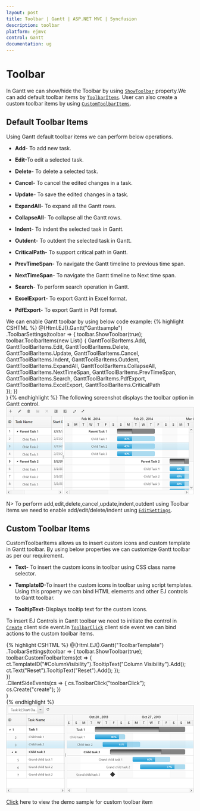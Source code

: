 ```yaml
---
layout: post
title: Toolbar | Gantt | ASP.NET MVC | Syncfusion
description: toolbar
platform: ejmvc
control: Gantt
documentation: ug
---
```


# Toolbar

In Gantt we can show/hide the Toolbar by using [`ShowToolbar`](https://help.syncfusion.com/api/js/ejgantt#members:toolbarsettings-showtoolbar "showToolbar") property.We can add default toolbar items by [`ToolbarItems`](https://help.syncfusion.com/api/js/ejgantt#members:toolbarsettings-toolbaritems "toolbarItems"). User can also create a custom toolbar items by using [`CustomToolbarItems`](https://help.syncfusion.com/api/js/ejgantt#members:toolbarsettings-customToolbarItems "customToolbarItems").

## Default Toolbar Items
Using Gantt default toolbar items we can perform below operations.

* **Add**- To add new task.

* **Edit**-To edit a selected task.

* **Delete**- To delete a selected task.
		   
* **Cancel**- To cancel the edited changes in a task.
		   
* **Update**- To save the edited changes in a task.
		   
* **ExpandAll**- To expand all the Gantt rows.
		   
* **CollapseAll**- To collapse all the Gantt rows.

* **Indent**- To indent the selected task in Gantt.
		   
* **Outdent**- To outdent the selected task in Gantt.
		   
* **CriticalPath**- To support critical path in Gantt.

* **PrevTimeSpan**- To navigate the Gantt timeline to previous time span.

* **NextTimeSpan**- To navigate the Gantt timeline to Next time span.

* **Search**- To perform search operation in Gantt.
		   
* **ExcelExport**- To export Gantt in Excel format.

* **PdfExport**- To export Gantt in Pdf format.

We can enable Gantt toolbar by using below code example:
{% highlight CSHTML %}
  @(Html.EJ().Gantt("Ganttsample")                   
                   .ToolbarSettings(toolbar =>
                   {
                       toolbar.ShowToolbar(true);
                       toolbar.ToolbarItems(new List<GanttToolBarItems>()
                       {
                           GanttToolBarItems.Add,
                           GanttToolBarItems.Edit,
                           GanttToolBarItems.Delete,
                           GanttToolBarItems.Update,
                           GanttToolBarItems.Cancel,
                           GanttToolBarItems.Indent,
                           GanttToolBarItems.Outdent,
                           GanttToolBarItems.ExpandAll,
                           GanttToolBarItems.CollapseAll,
                           GanttToolBarItems.NextTimeSpan,
                           GanttToolBarItems.PrevTimeSpan,
                           GanttToolBarItems.Search,
                           GanttToolBarItems.PdfExport,
                           GanttToolBarItems.ExcelExport,
                           GanttToolBarItems.CriticalPath                           
                       });
                   })                   
        )
{% endhighlight %}
The following screenshot displays the toolbar option in Gantt control.
![](Toolbar_images/Toolbar_img1.png)

N> To perform add,edit,delete,cancel,update,indent,outdent using Toolbar items we need to enable add/edit/delete/indent using [`EditSettings`](https://help.syncfusion.com/api/js/ejGantt#members:editsettings "editSettings").
 
## Custom Toolbar Items

CustomToolbarItems allows us to insert custom icons and custom template in Gantt toolbar. By using below properties we can customize Gantt toolbar as per our requirement.

* **Text**- To insert the custom icons in toolbar using CSS class name selector.

* **TemplateID**-To insert the custom icons in toolbar using script templates. Using this property we can bind HTML elements and other EJ controls to Gantt toolbar.

* **TooltipText**-Displays tooltip text for the custom icons. 

To insert EJ Controls in Gantt toolbar we need to initiate the control in [`Create`](https://help.syncfusion.com/api/js/ejgantt#events:create "create") client side event.In [`ToolbarClick`](https://help.syncfusion.com/api/js/ejgantt#events:toolbarclick "toolbarclick") client side event we can bind actions to the custom toolbar items.

{% highlight CSHTML %}
    @(Html.EJ().Gantt("ToolbarTemplate")                  
           .ToolbarSettings(toolbar =>
            {
              toolbar.ShowToolbar(true);
              toolbar.CustomToolbarItems(ct =>
                 {
                   ct.TemplateID("#ColumnVisibility").TooltipText("Column Visibility").Add();                                  
                   ct.Text("Reset").TooltipText("Reset").Add();
                  });                          
            })                   
           .ClientSideEvents(cs =>
           {
                 cs.ToolbarClick("toolbarClick");
                 cs.Create("create");
            })                 
        )        
    <script id="ColumnVisibility" type="text/x-jsrender">
        <input id="dropdownContainer" />
    </script>
    <script type="text/javascript">     
        function toolbarClick(args) {
            if (args.itemName == "Reset") {
               //we can bind the custom actions here
            }
        }
	//Here we can append custom EJ controls
        function create(args) {            
            $("#dropdownContainer").ejDropDownList({ });   
        }
    </script>
     <style type="text/css" class="cssStyles">
     	#ToolbarTemplate_ColumnVisibility {
            padding-top: 2px;
            padding-bottom: 0px;
        }
        .Reset:before {
            content: "\e677";
        }
    </style>
{% endhighlight %}
![](Toolbar_images/Toolbar_img2.png)

[Click](http://mvc.syncfusion.com/demos/web/gantt/gantttoolbartemplate) here to view the demo sample for custom toolbar item



